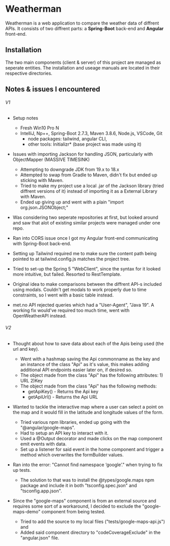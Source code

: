 # Weatherman

Weatherman is a web application to compare the weather data of diffrent APIs.
It consists of two diffrent parts: a **Spring-Boot** back-end and **Angular** front-end.

## Installation

The two main components (client & server) of this project are managed as seperate entities. The installation and useage manuals are located in their respective directories.

## Notes & issues I encountered

###### V1

* Setup notes
	- Fresh Win10 Pro N
	- IntelliJ, Np++, Spring-Boot 2.7.3, Maven 3.8.6, Node.js, VSCode, Git
		- node packages: tailwind, angular CLI,
		- other tools: Initializr* (base project was made using it)

* Issues with importing Jackson for handling JSON, particularly with ObjectMapper (MASSIVE TIMESINK)
	- Attempting to downgrade JDK from 19.x to 18.x
	- Attempted to swap from Gradle to Maven, didn't fix but ended up sticking with Maven.
	- Tried to make my project use a local .jar of the Jackson library (tried diffrent versions of it) instead of importing it as a External Library with Maven.
	- Ended up giving up and went with a plain "import org.json.JSONObject;"

* Was considering two seperate repositories at first, but looked around and saw that alot of existing similar projects were managed under one repo.

* Ran into CORS issue once I got my Angular front-end communicating with Spring-Boot back-end.

* Setting up Tailwind required me to make sure the content path being pointed to at tailwind.config.js matches the project tree.

* Tried to set-up the Spring 5 "WebClient", since the syntax for it looked more intuitive, but failed. Resorted to RestTemplate.

* Original idea to make comparisons between the diffrent API-s included using modals. Couldn't get modals to work properly due to time constraints, so I went with a basic table instead.

* met.no API rejected queries which had a "User-Agent", "Java 19". A working fix would've required too much time, went with OpenWeatherAPI instead.

###### V2

* Thought about how to save data about each of the Apis being used (the url and key).
	- Went with a hashmap saving the Api commonname as the key and an instance of the class "Api" as it's value, this makes adding additional API endpoints easier later on, if desired so.
	- The object made from the class "Api" has the following attributes: 1) URL 2)Key
	- The object made from the class "Api" has the following methods:
		- getApiKey() - Returns the Api key
		- getApiUrl() - Returns the Api URL

* Wanted to tackle the interactive map where a user can select a point on the map and it would fill in the latitude and longitude values of the form.
	- Tried various npm libraries, ended up going with the "@angular/google-maps".
	- Had to setup an API key to interact with it.
	- Used a @Output decorator and made clicks on the map component emit events with data.
	- Set up a listener for said event in the home component and trigger a method which overwrites the formBuilder values.

* Ran into the error: "Cannot find namespace ‘google’." when trying to fix up tests.
	- The solution to that was to install the @types/google.maps npm package and include it in both "tsconfig.spec.json" and "tsconfig.app.json".

* Since the "google-maps" component is from an external source and requires some sort of a workaround, I decided to exclude the "google-maps-demo" component from being tested.
	- Tried to add the source to my local files ("tests/google-maps-api.js") and 
	- Added said component directory to "codeCoverageExclude" in the "angular.json" file.